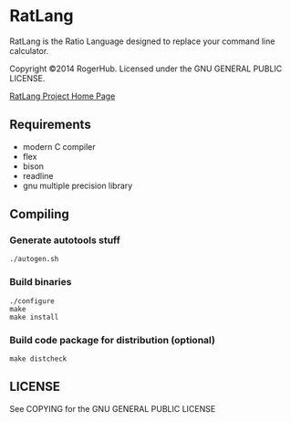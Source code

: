 RatLang
=======

RatLang is the Ratio Language designed to replace your command line calculator.

Copyright ©2014 RogerHub. Licensed under the GNU GENERAL PUBLIC LICENSE.

[RatLang Project Home Page](http://rogerhub.github.io/ratlang/)

Requirements
------------

 - modern C compiler
 - flex
 - bison
 - readline
 - gnu multiple precision library

Compiling
---------

### Generate autotools stuff

    ./autogen.sh

### Build binaries

    ./configure
    make
    make install

### Build code package for distribution (optional)
    
    make distcheck

LICENSE
-------

See COPYING for the GNU GENERAL PUBLIC LICENSE

